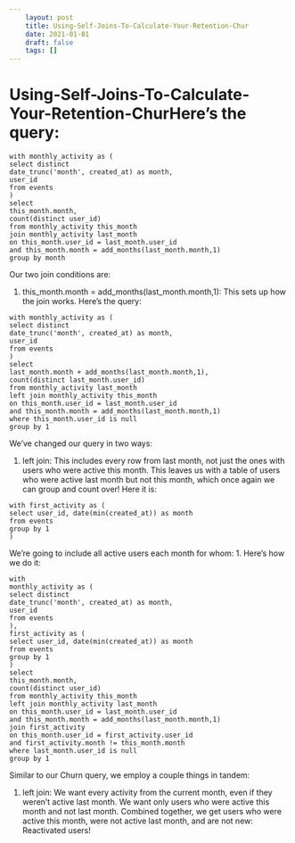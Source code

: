 ```yaml
---
 	layout: post
 	title: Using-Self-Joins-To-Calculate-Your-Retention-Chur
 	date: 2021-01-01
 	draft: false
 	tags: []
---
```


# Using-Self-Joins-To-Calculate-Your-Retention-ChurHere’s the query:
```
with monthly_activity as (
select distinct
date_trunc('month', created_at) as month,
user_id
from events
)
select
this_month.month,
count(distinct user_id)
from monthly_activity this_month
join monthly_activity last_month
on this_month.user_id = last_month.user_id
and this_month.month = add_months(last_month.month,1)
group by month
```
Our two join conditions are:
1. this_month.month = add_months(last_month.month,1): This sets up how the join works.
Here’s the query:
```
with monthly_activity as (
select distinct
date_trunc('month', created_at) as month,
user_id
from events
)
select
last_month.month + add_months(last_month.month,1),
count(distinct last_month.user_id)
from monthly_activity last_month
left join monthly_activity this_month
on this_month.user_id = last_month.user_id
and this_month.month = add_months(last_month.month,1)
where this_month.user_id is null
group by 1
```
We’ve changed our query in two ways:
1. left join: This includes every row from last month, not just the ones with users who were active this month.
This leaves us with a table of users who were active last month but not this month, which once again we can group and count over!
Here it is:
```
with first_activity as (
select user_id, date(min(created_at)) as month
from events
group by 1
)
```
We’re going to include all active users each month for whom:
1.
Here’s how we do it:
```
with
monthly_activity as (
select distinct
date_trunc('month', created_at) as month,
user_id
from events
),
first_activity as (
select user_id, date(min(created_at)) as month
from events
group by 1
)
select
this_month.month,
count(distinct user_id)
from monthly_activity this_month
left join monthly_activity last_month
on this_month.user_id = last_month.user_id
and this_month.month = add_months(last_month.month,1)
join first_activity
on this_month.user_id = first_activity.user_id
and first_activity.month != this_month.month
where last_month.user_id is null
group by 1
```
Similar to our Churn query, we employ a couple things in tandem:
1. left join: We want every activity from the current month, even if they weren’t active last month.
We want only users who were active this month and not last month.
Combined together, we get users who were active this month, were not active last month, and are not new: Reactivated users!
